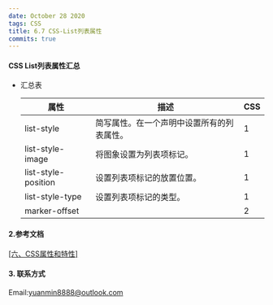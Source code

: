 ```yaml
---
date: October 28 2020
tags: CSS
title: 6.7 CSS-List列表属性
commits: true
---
```


####  CSS List列表属性汇总

- 汇总表

  | 属性                | 描述                                       | CSS  |
  | ------------------- | ------------------------------------------ | ---- |
  | list-style          | 简写属性。在一个声明中设置所有的列表属性。 | 1    |
  | list-style-image    | 将图象设置为列表项标记。                   | 1    |
  | list-style-position | 设置列表项标记的放置位置。                 | 1    |
  | list-style-type     | 设置列表项标记的类型。                     | 1    |
  | marker-offset       |                                            | 2    |


#### 2.参考文档

[[六、CSS属性和特性]](https://web-dolphin.github.io/2020/10/28/CSS/Tutorial/%E5%85%AD%E3%80%81CSS%20%E5%B1%9E%E6%80%A7%E5%92%8C%E7%89%B9%E6%80%A7/)

#### 3. 联系方式

Email:yuanmin8888@outlook.com
